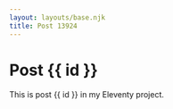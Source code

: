 ```yaml
---
layout: layouts/base.njk
title: Post 13924
---
```


# Post {{ id }}

This is post {{ id }} in my Eleventy project.
